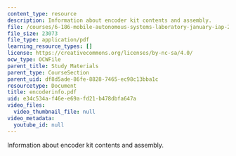 ```yaml
---
content_type: resource
description: Information about encoder kit contents and assembly.
file: /courses/6-186-mobile-autonomous-systems-laboratory-january-iap-2005/e34c534af46ee69afd21b478dbfa647a_encoderinfo.pdf
file_size: 23073
file_type: application/pdf
learning_resource_types: []
license: https://creativecommons.org/licenses/by-nc-sa/4.0/
ocw_type: OCWFile
parent_title: Study Materials
parent_type: CourseSection
parent_uid: df8d5ade-86fe-8828-7465-ec98c13bba1c
resourcetype: Document
title: encoderinfo.pdf
uid: e34c534a-f46e-e69a-fd21-b478dbfa647a
video_files:
  video_thumbnail_file: null
video_metadata:
  youtube_id: null
---
```

Information about encoder kit contents and assembly.